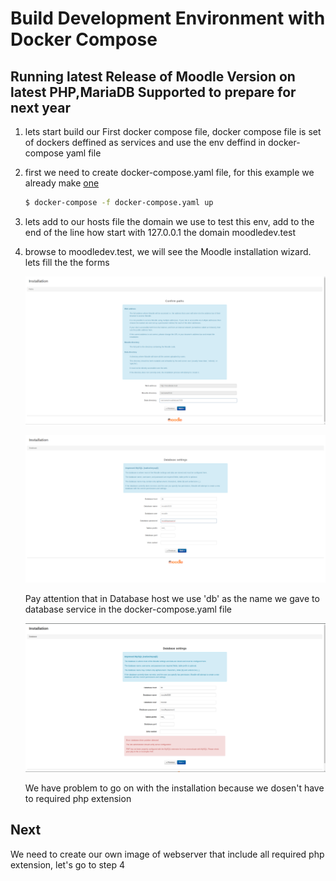 # Build Development Environment with Docker Compose
## Running latest Release of Moodle Version on latest PHP,MariaDB Supported to prepare for next year
1. lets start build our First docker compose file, docker compose file is set of dockers deffined as services and use 
the env deffind in docker-compose yaml file
1. first we need to create docker-compose.yaml file, for this example we already make [one](docker-compose.yaml 
"docker-compose yaml file")
    ```bash
    $ docker-compose -f docker-compose.yaml up
    ```
1. lets add to our hosts file the domain we use to test this env, add to the end of the line how start with 127.0.0.1 
the domain moodledev.test
1. browse to moodledev.test, we will see the Moodle installation wizard. lets fill the the forms
    
    ![Site Details](/docs/images/mooodle_install_site_details.png "Moodle installation wizard site details form")
    
    ![Moodle DB details](/docs/images/moodle_install_db_details.png "Moodle installation wizard DB details from")
    
    Pay attention that in Database host we use 'db' as the name we gave to database service in the docker-compose.yaml 
    file
    
    ![PHP extention problem](/docs/images/moodle_install_php_ext_problem.png "Moodle php extension pronlem")
    
    We have problem to go on with the installation because we dosen't have to required php extension
    
## Next
We need to create our own image of webserver that include all required php extension, let's go to step 4   